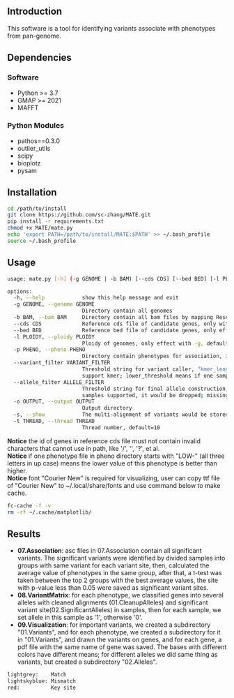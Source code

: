 ## Introduction
This software is a tool for identifying variants associate with phenotypes from pan-genome.

## Dependencies
### Software
 - Python >= 3.7
 - GMAP >= 2021
 - MAFFT
### Python Modules
 - pathos==0.3.0
 - outlier_utils
 - scipy
 - bioplotz
 - pysam

## Installation
```bash
cd /path/to/install
git clone https://github.com/sc-zhang/MATE.git
pip install -r requirements.txt
chmod +x MATE/mate.py
echo 'export PATH=/path/to/install/MATE:$PATH' >> ~/.bash_profile
source ~/.bash_profile
```

## Usage
```bash                                                                                                                                                                                                                                                                                             ─╯
usage: mate.py [-h] (-g GENOME | -b BAM) [--cds CDS] [--bed BED] [-l PLOIDY] -p PHENO [--variant_filter VARIANT_FILTER] [--allele_filter ALLELE_FILTER] -o OUTPUT [-s] [-t THREAD]

options:
  -h, --help            show this help message and exit
  -g GENOME, --genome GENOME
                        Directory contain all genomes
  -b BAM, --bam BAM     Directory contain all bam files by mapping Reseq reads to reference cds
  --cds CDS             Reference cds file of candidate genes, only with -g/--genome
  --bed BED             Reference bed file of candidate genes, only effect with -b/--bam
  -l PLOIDY, --ploidy PLOIDY
                        Ploidy of genomes, only effect with -g, default=2
  -p PHENO, --pheno PHENO
                        Directory contain phenotypes for association, if the filename of phenotype starts with "LOW-", means lower value is better
  --variant_filter VARIANT_FILTER
                        Threshold string for variant caller, "kmer_length:kmer_threshold:lower_threshold:missing_threshold", kmer_length means the size of kmer for counting; kmer_threshold means if one kmer at one position among samples, supported by less than this ratio of samples, mark it as low
                        support kmer; lower_threshold means if one sample contain more than this count of low support kmers, drop it; missing_threshold means for one position if more than this ratio of samples are "-" at drop it; default=5:0.05:0.2:0.9
  --allele_filter ALLELE_FILTER
                        Threshold string for final allele construction, "lower_threshold:upper_threshold:missing_threshold:min_allele", lower_threshold means if one allele with less than this ratio of samples supported, it would be dropped; upper_threshold means if one allele with more than this ratio of
                        samples supported, it would be dropped; missing_threshold means if one gene with more than this ratio of samples marked as absence, it would be dropped; min_allele means if one gene with less than this count of alleles (ignore absence), it would be dropped; default=0.05:1:0.25:1
  -o OUTPUT, --output OUTPUT
                        Output directory
  -s, --show            The multi-alignment of variants would be stored as pdf file if this parameter is set
  -t THREAD, --thread THREAD
                        Thread number, default=10
```
**Notice** the id of genes in reference cds file must not contain invalid characters that cannot use in path, like '/', 
'\', '?', et al.  
**Notice** if one phenotype file in pheno directory starts with "LOW-" (all three letters in up case) means the 
lower value of this phenotype is better than higher.  
**Notice** font "Courier New" is required for visualizing, user can copy ttf file of "Courier New" to 
~/.local/share/fonts and use command below to make cache.
```bash
fc-cache -f -v
rm -rf ~/.cache/matplotlib/
```

## Results
- **07.Association**: asc files in 07.Association contain all significant variants. The significant variants were 
identified by divided samples into groups with same variant for each variant site, then, calculated the average value 
of phenotypes in the same group, after that, a t-test was taken between the top 2 groups with the best average 
values, the site with p-value less than 0.05 were saved as significant variant sites.
- **08.VariantMatrix**: for each phenotype, we classified genes into several alleles with cleaned alignments 
(01.CleanupAlleles) and significant variant site(02.SignificantAlleles) in samples, then for each sample, 
we set allele in this sample as '1', otherwise '0'.
- **09.Visualization**: for important variants, we created a subdirectory "01.Variants", and for each phenotype, 
we created a subdirectory for it in "01.Variants", and drawn the variants on genes, and for each gene, a pdf file 
with the same name of gene was saved. The bases with different colors have different means; for different alleles we 
did same thing as variants, but created a subdirectory "02.Alleles".
```bash
lightgrey:    Match
lightskyblue: Mismatch
red:          Key site
```